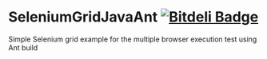 SeleniumGridJavaAnt [![Bitdeli Badge](https://d2weczhvl823v0.cloudfront.net/uttesh/seleniumgridjavaant/trend.png)](https://bitdeli.com/free "Bitdeli Badge")
===================

Simple Selenium grid example for the multiple browser execution test using Ant build
